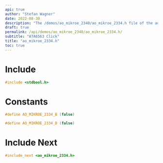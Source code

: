 ```yaml
---
api: true
author: "Stefan Wagner"
date: 2022-08-30
description: "The /demos/ao_mikroe_2340/ao_mikroe_2334.h file of the ao real-time operating system."
draft: true
permalink: /api/demos/ao_mikroe_2340/ao_mikroe_2334.h/
subtitle: "ATA6563 Click"
title: "ao_mikroe_2334.h"
toc: true
---
```


# Include

```c
#include <stdbool.h>
```

# Constants

```c
#define AO_MIKROE_2334_B (false)
```

```c
#define AO_MIKROE_2334_D (false)
```

# Include Next

```c
#include_next <ao_mikroe_2334.h>
```

